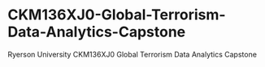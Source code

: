 # CKM136XJ0-Global-Terrorism-Data-Analytics-Capstone
Ryerson University CKM136XJ0 Global Terrorism Data Analytics Capstone 
